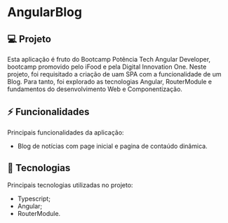 # AngularBlog

## 💻 Projeto

Esta aplicação é fruto do Bootcamp Potência Tech Angular Developer, bootcamp promovido pelo iFood e pela Digital Innovation One.
Neste projeto, foi requisitado a criação de uam SPA com a funcionalidade de um Blog. Para tanto, foi explorado as tecnologias Angular, RouterModule e fundamentos do desenvolvimento Web e Componentização.

## ⚡ Funcionalidades

Principais funcionalidades da aplicação:
- Blog de notícias com page inicial e pagina de contaúdo dinâmica.

## 🚀 Tecnologias

Principais tecnologias utilizadas no projeto:
- Typescript;
- Angular;
- RouterModule.
